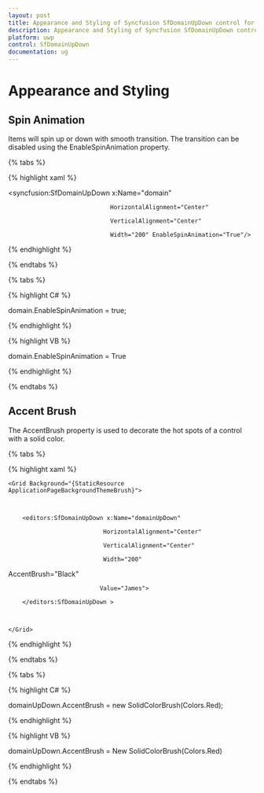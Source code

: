 ```yaml
---
layout: post
title: Appearance and Styling of Syncfusion SfDomainUpDown control for UWP
description: Appearance and Styling of Syncfusion SfDomainUpDown control for UWP
platform: uwp
control: SfDomainUpDown
documentation: ug
---
```


# Appearance and Styling

## Spin Animation

Items will spin up or down with smooth transition. The transition can be disabled using the EnableSpinAnimation property.

{% tabs %}

{% highlight xaml %}


<syncfusion:SfDomainUpDown x:Name="domain"

                                 HorizontalAlignment="Center"

                                 VerticalAlignment="Center"

                                 Width="200" EnableSpinAnimation="True"/>
{% endhighlight %}

{% endtabs %}

{% tabs %}

{% highlight C# %}

domain.EnableSpinAnimation = true;

{% endhighlight %}

{% highlight VB %}

domain.EnableSpinAnimation = True

{% endhighlight %}

{% endtabs %}

## Accent Brush

The AccentBrush property is used to decorate the hot spots of a control with a solid color. 

{% tabs %}

{% highlight xaml %}

<Page xmlns:editors="using:Syncfusion.UI.Xaml.Controls.Input">

    <Grid Background="{StaticResource ApplicationPageBackgroundThemeBrush}">



        <editors:SfDomainUpDown x:Name="domainUpDown"

                               HorizontalAlignment="Center"

                               VerticalAlignment="Center"

                               Width="200" 

AccentBrush="Black"

                              Value="James">

        </editors:SfDomainUpDown >



    </Grid>

</Page>

{% endhighlight %}

{% endtabs %}

{% tabs %}

{% highlight C# %}

domainUpDown.AccentBrush = new SolidColorBrush(Colors.Red);

{% endhighlight %}

{% highlight VB %}

domainUpDown.AccentBrush = New SolidColorBrush(Colors.Red)

{% endhighlight %}

{% endtabs %}
